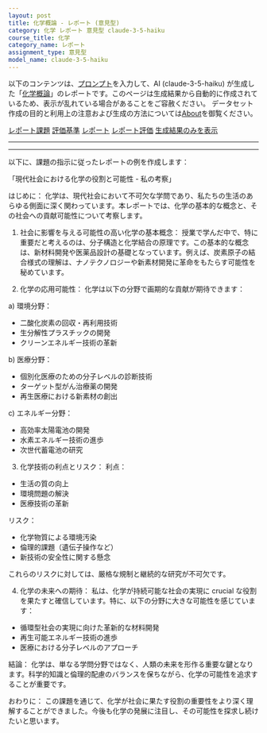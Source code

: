 ```yaml
---
layout: post
title: 化学概論 - レポート (意見型)
category: 化学 レポート 意見型 claude-3-5-haiku
course_title: 化学
category_name: レポート
assignment_type: 意見型
model_name: claude-3-5-haiku
---
```


以下のコンテンツは、[プロンプト](http://127.0.0.1:8000/generated/化学/claude-3-5-haiku/prompt_レポート-意見型.md)を入力して、AI (claude-3-5-haiku) が生成した「[化学概論](/contents/化学/)」のレポートです。このページは生成結果から自動的に作成されているため、表示が乱れている場合があることをご容赦ください。
データセット作成の目的と利用上の注意および生成の方法については[About](/About)を御覧ください。

[レポート課題](../レポート課題-意見型)
[評価基準](../評価基準-意見型)
[レポート](../レポート-意見型)
[レポート評価](../レポート評価-意見型)
[生成結果のみを表示](http://127.0.0.1:8000/generated/化学/claude-3-5-haiku/レポート-意見型.md)
  

***
***
  
以下に、課題の指示に従ったレポートの例を作成します：

「現代社会における化学の役割と可能性 - 私の考察」

はじめに：
化学は、現代社会において不可欠な学問であり、私たちの生活のあらゆる側面に深く関わっています。本レポートでは、化学の基本的な概念と、その社会への貢献可能性について考察します。

1. 社会に影響を与える可能性の高い化学の基本概念：
授業で学んだ中で、特に重要だと考えるのは、分子構造と化学結合の原理です。この基本的な概念は、新材料開発や医薬品設計の基礎となっています。例えば、炭素原子の結合様式の理解は、ナノテクノロジーや新素材開発に革命をもたらす可能性を秘めています。

2. 化学の応用可能性：
化学は以下の分野で画期的な貢献が期待できます：

a) 環境分野：
- 二酸化炭素の回収・再利用技術
- 生分解性プラスチックの開発
- クリーンエネルギー技術の革新

b) 医療分野：
- 個別化医療のための分子レベルの診断技術
- ターゲット型がん治療薬の開発
- 再生医療における新素材の創出

c) エネルギー分野：
- 高効率太陽電池の開発
- 水素エネルギー技術の進歩
- 次世代蓄電池の研究

3. 化学技術の利点とリスク：
利点：
- 生活の質の向上
- 環境問題の解決
- 医療技術の革新

リスク：
- 化学物質による環境汚染
- 倫理的課題（遺伝子操作など）
- 新技術の安全性に関する懸念

これらのリスクに対しては、厳格な規制と継続的な研究が不可欠です。

4. 化学の未来への期待：
私は、化学が持続可能な社会の実現に crucial な役割を果たすと確信しています。特に、以下の分野に大きな可能性を感じています：

- 循環型社会の実現に向けた革新的な材料開発
- 再生可能エネルギー技術の進歩
- 医療における分子レベルのアプローチ

結論：
化学は、単なる学問分野ではなく、人類の未来を形作る重要な鍵となります。科学的知識と倫理的配慮のバランスを保ちながら、化学の可能性を追求することが重要です。

おわりに：
この課題を通じて、化学が社会に果たす役割の重要性をより深く理解することができました。今後も化学の発展に注目し、その可能性を探求し続けたいと思います。
